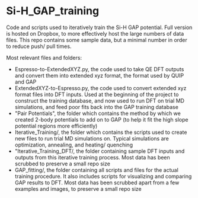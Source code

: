 # Si-H_GAP_training
Code and scripts used to iteratively train the Si-H GAP potential. Full version is hosted on Dropbox, to more effectively host the large numbers of data files. This repo contains some sample data, but a minimal number in order to reduce push/ pull times. 

Most relevant files and folders:
- Espresso-to-ExtendedXYZ.py, the code used to take QE DFT outputs and convert them into extended xyz format, the format used by QUIP and GAP
- ExtendedXYZ-to-Espresso.py, the code used to convert extended xyz format files into DFT inputs. Used at the beginning of the project to construct the training database, and now used to run DFT on trial MD simulations, and feed poor fits back into the GAP training database
- "Pair Potentials", the folder which contains the method by which we created 2-body potentials to add on to GAP (to help it fit the high slope potential regions more efficiently)
- Iterative_Training/, the folder which contains the scripts used to create new files to run trial MD simulations on. Typical simulations are optimization, annealing, and heating/ quenching
- "Iterative_Training_DFT/, the folder containing sample DFT inputs and outputs from this iterative training process. Most data has been scrubbed to preserve a small repo size
- GAP_fitting/, the folder containing all scripts and files for the actual training procedure. It also includes scripts for visualizing and comparing GAP results to DFT. Most data has been scrubbed apart from a few examples and images, to preserve a small repo size
